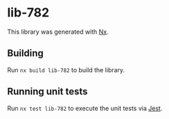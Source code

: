 # lib-782

This library was generated with [Nx](https://nx.dev).

## Building

Run `nx build lib-782` to build the library.

## Running unit tests

Run `nx test lib-782` to execute the unit tests via [Jest](https://jestjs.io).
